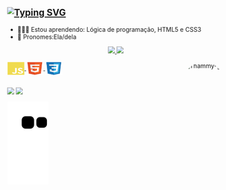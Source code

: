 ## [![Typing SVG](https://readme-typing-svg.herokuapp.com?color=F7F7F7&center=falso&vCenter=falso&lines=Ol%C3%A1%2C+eu+sou+a+Thammylin!+%F0%9F%96%96%F0%9F%8F%BE)](https://git.io/typing-svg)

- 👩🏾‍💻 Estou aprendendo: Lógica de programação, HTML5 e CSS3
- 🌻 Pronomes:Ela/dela

 
<div align="center">
  <a href="https://github.com/Thammylin">
  <img height="150em" src="https://github-readme-stats.vercel.app/api?username=Thammylin&show_icons=true&theme=radical&include_all_commits=true&count_private=true"/>
  <img height="150em" src="https://github-readme-stats.vercel.app/api/top-langs/?username=Thammylin&layout=compact&langs_count=7&theme=radical"/>
</div>
  
 <div style="display: inline_block"><br>
  <img align="center" alt="thammy-Js" height="30" width="40" src="https://raw.githubusercontent.com/devicons/devicon/master/icons/javascript/javascript-plain.svg">
  <img align="center" alt="thammy-HTML" height="30" width="40" src="https://raw.githubusercontent.com/devicons/devicon/master/icons/html5/html5-original.svg">
  <img align="center" alt="thammy-CSS" height="30" width="40" src="https://raw.githubusercontent.com/devicons/devicon/master/icons/css3/css3-original.svg">
 <a href="https://picasion.com/"><img align="right" alt="Thammy-gif" height="150" style="border-radius:50px;" src="https://i.picasion.com/pic92/73b7bbff5f36437e1dc54076804606a8.gif"/></a>
</div>
  
  ##
  
<div>
    <a href="https://www.instagram.com/thammylin/" target="_blank"><img src="https://img.shields.io/badge/-Instagram-%23E4405F?style=for-the-badge&logo=instagram&logoColor=white "target="_blank"></a>
  <a href="https://www.linkedin.com/in/thammylin-manoelle-0211a2239/" target="_blank"><img src="https://img.shields.io/badge/-LinkedIn-%230077B5?style=for-the-badge&logo=linkedin&logoColor=white" target="_blank"></a> 
 
 ![Snake animation](https://github.com/Thammylin/Thammylin/blob/output/github-contribution-grid-snake.svg)
 
</div>
